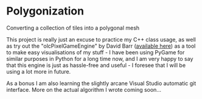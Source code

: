# Polygonization
Converting a collection of tiles into a polygonal mesh

This project is really just an excuse to practice my C++ class usage, as well as try out the "olcPixelGameEngine" by David Barr ([available here](https://github.com/OneLoneCoder/olcPixelGameEngine)) as a tool to make easy visualisations of my stuff - I have been using PyGame for similar purposes in Python for a long time now, and I am very happy to say that this engine is just as hassle-free and useful - I foresee that I will be using a lot more in future.

As a bonus I am also learning the slightly arcane Visual Studio automatic git interface. More on the actual algorithm I wrote coming soon...
<todo>
